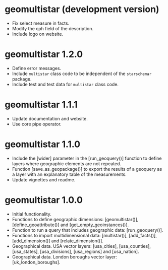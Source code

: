 # geomultistar (development version)
* Fix select measure in facts.
* Modify the cph field of the description.
* Include logo on website.

# geomultistar 1.2.0
* Define error messages.
* Include `multistar` class code to be independent of the `starschemar` package.
* Include test and test data for `multistar` class code.

# geomultistar 1.1.1
* Update documentation and website.
* Use core pipe operator.

# geomultistar 1.1.0
* Include the [wider] parameter in the [run_geoquery()] function to define layers where geographic elements are not repeated.
* Function [save_as_geopackage()] to export the results of a geoquery as a layer with an explanatory table of the measurements.
* Update vignettes and readme.

# geomultistar 1.0.0
* Initial functionality.
* Functions to define geographic dimensions: [geomultistar()], [define_geoattribute()] and [get_empty_geoinstances()].
* Function to run a query that includes geographic data: [run_geoquery()].
* Functions to import multidimensional data: [multistar()], [add_facts()], [add_dimension()] and [relate_dimension()].
* Geographical data. USA vector layers: [usa_cities], [usa_counties], [usa_states], [usa_divisions], [usa_regions] and [usa_nation].
* Geographical data. London boroughs vector layer: [uk_london_boroughs].

